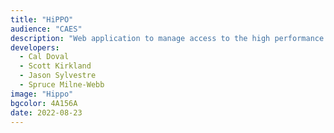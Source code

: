 ```yaml
---
title: "HiPPO"
audience: "CAES"
description: "Web application to manage access to the high performance computing clusters."
developers:
  - Cal Doval
  - Scott Kirkland
  - Jason Sylvestre
  - Spruce Milne-Webb
image: "Hippo"
bgcolor: 4A156A
date: 2022-08-23
---
```

